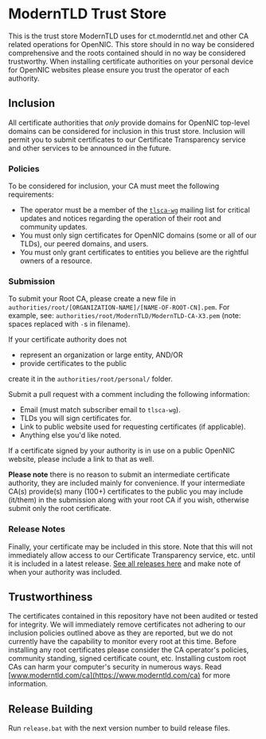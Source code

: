 # ModernTLD Trust Store

This is the trust store ModernTLD uses for ct.moderntld.net and other CA related operations for OpenNIC. This store should in no way be considered comprehensive and the roots contained should in no way be considered trustworthy. When installing certificate authorities on your personal device for OpenNIC websites please ensure you trust the operator of each authority.

## Inclusion

All certificate authorities that *only* provide domains for OpenNIC top-level domains can be considered for inclusion in this trust store. Inclusion will permit you to submit certificates to our Certificate Transparency service and other services to be announced in the future.

### Policies

To be considered for inclusion, your CA must meet the following requirements:

* The operator must be a member of the [`tlsca-wg`](https://lists.opennicproject.org/sympa/info/tlsca-wg) mailing list for critical updates and notices regarding the operation of their root and community updates.
* You must only sign certificates for OpenNIC domains (some or all of our TLDs), our peered domains, and users.
* You must only grant certificates to entities you believe are the rightful owners of a resource.

### Submission

To submit your Root CA, please create a new file in `authorities/root/[ORGANIZATION-NAME]/[NAME-OF-ROOT-CN].pem`. For example, see: `authorities/root/ModernTLD/ModernTLD-CA-X3.pem` (note: spaces replaced with `-`s in filename).

If your certificate authority does not

* represent an organization or large entity, AND/OR
* provide certificates to the public

create it in the `authorities/root/personal/` folder.

Submit a pull request with a comment including the following information:

* Email (must match subscriber email to `tlsca-wg`).
* TLDs you will sign certificates for.
* Link to public website used for requesting certificates (if applicable).
* Anything else you'd like noted.

If a certificate signed by your authority is in use on a public OpenNIC website, please include a link to that as well.

**Please note** there is no reason to submit an intermediate certificate authority, they are included mainly for convenience. If your intermediate CA(s) provide(s) many (100+) certificates to the public you may include (it/them) in the submission along with your root CA if you wish, otherwise submit only the root certificate.

### Release Notes

Finally, your certificate may be included in this store. Note that this will not immediately allow access to our Certificate Transparency service, etc. until it is included in a latest release. [See all releases here](https://github.com/moderntld/opennic-trust-store/releases) and make note of when your authority was included.

## Trustworthiness

The certificates contained in this repository have not been audited or tested for integrity. We will immediately remove certificates not adhering to our inclusion policies outlined above as they are reported, but we do not currently have the capability to monitor every root at this time. Before installing any root certificates please consider the CA operator's policies, community standing, signed certificate count, etc. Installing custom root CAs can harm your computer's security in numerous ways. Read [www.moderntld.com/ca](https://www.moderntld.com/ca) for more information.

## Release Building

Run `release.bat` with the next version number to build release files.
